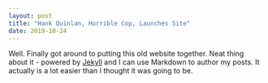 ```yaml
---
layout: post
title: "Hank Quinlan, Horrible Cop, Launches Site"
date: 2019-10-24
---
```


Well. Finally got around to putting this old website together. Neat thing about it - powered by [Jekyll](http://jekyllrb.com) and I can use Markdown to author my posts. It actually is a lot easier than I thought it was going to be.
